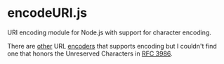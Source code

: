 # encodeURI.js
URI encoding module for Node.js with support for character encoding.

There are [other](https://www.npmjs.com/package/urlencode) URL [encoders](https://github.com/alsotang/urlencode) that supports encoding but I couldn't find one that honors the Unreserved Characters in [RFC 3986](https://tools.ietf.org/html/rfc3986#section-2.3).
